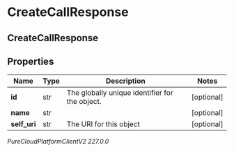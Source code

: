 # CreateCallResponse

## CreateCallResponse

## Properties

|Name | Type | Description | Notes|
|------------ | ------------- | ------------- | -------------|
| **id** | str | The globally unique identifier for the object. | [optional] |
| **name** | str |  | [optional] |
| **self_uri** | str | The URI for this object | [optional] |



_PureCloudPlatformClientV2 227.0.0_

